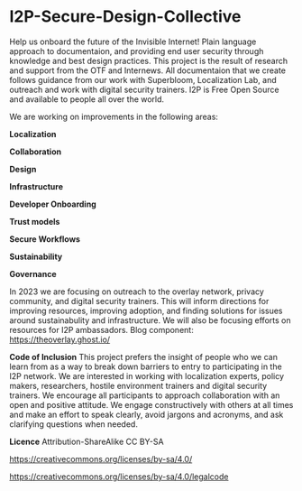 # I2P-Secure-Design-Collective
Help us onboard the future of the Invisible Internet!
Plain language approach to documentaion, and providing end user security through knowledge and best design practices. This project is the result of research and support from the OTF and Internews. All documentaion that we create follows guidance from our work with Superbloom,
Localization Lab, and outreach and work with digital security trainers. I2P is Free Open Source and available to people all over the world. 

We are working on improvements in the following areas:

**Localization**

**Collaboration** 

**Design** 

**Infrastructure** 

**Developer Onboarding** 

**Trust models** 

**Secure Workflows**

**Sustainability** 

**Governance** 

In 2023 we are focusing on outreach to the overlay network, privacy community, and digital security trainers. This will inform directions for improving resources, improving adoption, and finding solutions for issues around sustainabulity and infrastructure. We will also be focusing efforts on resources for I2P ambassadors. Blog component: https://theoverlay.ghost.io/

**Code of Inclusion**  This project prefers the insight of people who we can learn from as a way to break down barriers to entry to participating in the I2P network. We are interested in working with localization experts, policy makers, researchers, hostile environment trainers and digital security trainers. We encourage all participants to approach collaboration with an open and positive attitude. We engage constructively with others at all times and make an effort to speak clearly, avoid jargons and acronyms, and ask clarifying questions when needed. 

**Licence**
Attribution-ShareAlike
CC BY-SA

https://creativecommons.org/licenses/by-sa/4.0/

https://creativecommons.org/licenses/by-sa/4.0/legalcode

